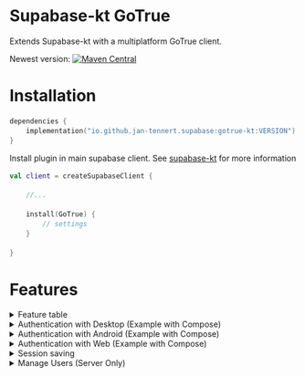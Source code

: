 # Supabase-kt GoTrue

Extends Supabase-kt with a multiplatform GoTrue client.

Newest version: [![Maven Central](https://img.shields.io/maven-central/v/io.github.jan-tennert.supabase/supabase-kt)](https://search.maven.org/search?q=g%3Aio.supabase)

# Installation

```kotlin
dependencies {
    implementation("io.github.jan-tennert.supabase:gotrue-kt:VERSION")
}
```

Install plugin in main supabase client. See [supabase-kt](https://github.com/supabase-community/supabase-kt) for more information
```kotlin
val client = createSupabaseClient {
    
    //...
    
    install(GoTrue) {
        // settings
    }
    
}
```

# Features

<details><summary>Feature table</summary>

|         | Login                                            | Signup                                           | Verifying (Signup, Password Reset, Invite) | Logout | Otp |
|---------|--------------------------------------------------|--------------------------------------------------|--------------------------------------------|--------|-----|
| Desktop | phone, password, oauth2 via callback http server | phone, password, oauth2 via callback http server | only with token                            | ✅      | ❌   |
| Android | phone, password, oauth2 via deeplinks            | phone, password, oauth2 via deeplinks            | token, url via deeplinks                   | ✅      | ✅   |
| IOS     | 🕐                                               | 🕐                                               | 🕐                                         | 🕐     | 🕐  |
| Web     | phone, password, oauth2                          | phone, password, oauth2                          | token, url                                 | ✅      | ✅   |

🕐 = to be implemented \
❌ = will not be implemented \
✅ = implemented

Session saving: ✅

</details>

<details><summary>Authentication with Desktop (Example with Compose)</summary>
<p>

<b> To add OAuth support, add this link to the redirect urls in supabase </b>

![img.png](.github/images/desktop_supabase.png)

```kotlin
suspend fun main() {
    val client = createSupabaseClient {
        supabaseUrl = System.getenv("SUPABASE_URL")
        supabaseKey = System.getenv("SUPABASE_KEY")

        install(GoTrue)
    }
    application {
        Window(::exitApplication) {
            val session by client.gotrue.currentSession.collectAsState()
            val scope = rememberCoroutineScope()
            if (session != null) {
                Box(contentAlignment = Alignment.Center, modifier = Modifier.fillMaxSize()) {
                    Text("Logged in as ${session?.user?.email}")
                }
            } else {
                Box(contentAlignment = Alignment.Center, modifier = Modifier.fillMaxSize()) {
                    var email by remember { mutableStateOf("") }
                    var password by remember { mutableStateOf("") }
                    Column {
                        TextField(email, { email = it }, placeholder = { Text("Email") })
                        TextField(
                            password,
                            { password = it },
                            placeholder = { Text("Password") },
                            visualTransformation = PasswordVisualTransformation()
                        )
                        Button(onClick = {
                            scope.launch {
                                client.gotrue.signUpWith(Email) {
                                    this.email = email
                                    this.password = password
                                }
                            }
                        }, modifier = Modifier.align(Alignment.CenterHorizontally)) {
                            Text("Login")
                        }
                        Button(
                            {
                                scope.launch {
                                    client.gotrue.loginWith(Discord) {
                                        onFail = {
                                            when (it) {
                                                is OAuthFail.Timeout -> {
                                                    println("Timeout")
                                                }
                                                is OAuthFail.Error -> {
                                                    //log error
                                                }
                                            }
                                        }
                                        timeout = 50.seconds
                                        htmlTitle = "Supabase"
                                        htmlText = "Logged in. You may continue in the app."
                                    }
                                }
                            },
                            modifier = Modifier.align(Alignment.CenterHorizontally)
                        ) {
                            Icon(painterResource("discord_icon.svg"), "", modifier = Modifier.size(25.dp))
                            Text("Log in with Discord")
                        }
                    }
                }

            }
        }
    }

}
```

</p>
</details>

<details><summary>Authentication with Android (Example with Compose)</summary>

<p>
 <b> When you set the deep link scheme and host in the supabase deeplink plugin and in the android manifest you have to remember to set the additional redirect url in the subabase auth settings. E.g. if you have supabase as your scheme and login as your host set this to the additional redirect url: </b>

![img.png](.github/images/img.png)
</p>

<blockquote>

<details><summary>MainActivity</summary>
<p>
<b> Note: you should probably use a viewmodel for suspending functions from the Supabase-Kt library </b>
</p>

<p>

```kotlin
class MainActivity : AppCompatActivity() {

    val supabaseClient = createSupabaseClient {

        supabaseUrl = "your supabase url"
        supabaseKey = "your supabase key"

        install(GoTrue) {
            scheme = "supabase"
            host = "login"
        }
    }

    override fun onCreate(savedInstanceState: Bundle?) {
        super.onCreate(savedInstanceState)
        initializeAndroid(supabaseClient) //if you don't call this function the library will throw an error when trying to authenticate with oauth
        setContent {
            MaterialTheme {
                val session by supabaseclient.gotrue.currentSession.collectAsState()
                println(session)
                val scope = rememberCoroutineScope()
                if (session != null) {
                    Box(contentAlignment = Alignment.Center, modifier = Modifier.fillMaxSize()) {
                        Text("Logged in as ${session?.user?.email}")
                    }
                } else {
                    Box(contentAlignment = Alignment.Center, modifier = Modifier.fillMaxSize()) {
                        var email by remember { mutableStateOf("") }
                        var password by remember { mutableStateOf("") }
                        Column {
                            TextField(email, { email = it }, placeholder = { Text("Email") })
                            TextField(
                                password,
                                { password = it },
                                placeholder = { Text("Password") },
                                visualTransformation = PasswordVisualTransformation()
                            )
                            Button(onClick = {
                                scope.launch {
                                    supabaseclient.gotrue.loginWith(Email) {
                                        this.email = email
                                        this.password = password
                                    }
                                }
                            }, modifier = Modifier.align(Alignment.CenterHorizontally)) {
                                Text("Login")
                            }
                            Button(
                                {
                                    scope.launch {
                                        client.gotrue.loginWith(Discord)
                                    }
                                },
                                modifier = Modifier.align(Alignment.CenterHorizontally)
                            ) {
                                Icon(painterResource("discord_icon.svg"), "", modifier = Modifier.size(25.dp))
                                Text("Log in with Discord")
                            }
                        }
                    }
                }
            }
        }
    }

}
```

</p>
</details>

<details><summary>AndroidManifest</summary>
<p>

```xml
<?xml version="1.0" encoding="utf-8"?>
<manifest xmlns:android="http://schemas.android.com/apk/res/android" package="io.supabase.android">

    <uses-permission android:name="android.permission.INTERNET"/>

    <application
            android:allowBackup="false"
            android:supportsRtl="true"
            android:theme="@style/Theme.AppCompat.Light.NoActionBar">
        <activity android:name=".MainActivity" android:exported="true">
            <intent-filter>
                <action android:name="android.intent.action.MAIN"/>
                <category android:name="android.intent.category.LAUNCHER"/>
                <action android:name="android.intent.action.VIEW"/>
                <category android:name="android.intent.category.DEFAULT"/>
                <category android:name="android.intent.category.BROWSABLE"/>
                <!-- This is important for deeplinks. -->
                <data android:scheme="supabase"
                      android:host="login"/>
            </intent-filter>
        </activity>
    </application>
</manifest>
```

</p>
</details>

</blockquote>

</details>

<details><summary>Authentication with Web (Example with Compose)</summary>

<p>

```kotlin
val client = createSupabaseClient {
    supabaseUrl = ""
    supabaseKey = ""

    install(GoTrue)
}

renderComposable(rootElementId = "root") {
    val session by client.gotrue.currentSession.collectAsState()
    var email by remember { mutableStateOf("") }
    var password by remember { mutableStateOf("") }
    val scope = rememberCoroutineScope()
    if (session != null) {
        Span({ style { padding(15.px) } }) {
            Text("Logged in as ${session!!.user?.email}")
        }
    } else {
        EmailInput(email) {
            onInput {
                email = it.value
            }
        }
        PasswordInput(password) {
            onInput {
                password = it.value
            }
        }
        Button({
            onClick {
                scope.launch {
                    client.gotrue.loginWith(Email) {
                        this.email = email
                        this.password = password
                    }
                }
            }
        }) {
            Text("Login")
        }
        Button({
            onClick {
                scope.launch {
                    client.gotrue.loginWith(Discord)
                }
            }
        }) {
            Text("Login with Discord")
        }
    }
}
```

</p>

</details>

<details><summary>Session saving</summary>

<p>

By default, supabase-kt uses [multiplatform-settings](https://github.com/russhwolf/multiplatform-settings) for session
saving and uses their default settings location e.g. on Android **PreferenceManager.getDefaultSharedPreferences()**

You can change how and where the sessions get saved by providing a custom Settings implementation in the Auth config.
See [multiplatform-settings](https://github.com/russhwolf/multiplatform-settings) for implementations.

Example on desktop:

```kotlin
install(GoTrue) {
    settings = PreferencesSettings(Preferences.userRoot().node("custom_name"))
}
```

</p>

</details>

<details><summary>Manage Users (Server Only)</summary>

**For admin methods you need the service role secret which you should never share with anyone nor include it with your
app.**

<p>

```kotlin
val client = createSupabaseClient {
    //[...]

    install(GoTrue) {
        alwaysAutoRefresh = false
        autoLoadFromStorage = false
    }

}

client.gotrue.importAuthToken("service role secret") 
```

**Get all users**

```kotlin
val users: List<UserInfo> = client.gotrue.admin.retrieveUsers()
```

**Register new users**

```kotlin
client.gotrue.admin.createUserWithEmail {
    email = "example@foo.bar"
    password = "12345678"
    autoConfirm = true //automatically confirm this email address
}
client.gotrue.admin.createUserWithPhone {
    phoneNumber = "123456789"
    password = "12345678"
}
```

**Update users**

```kotlin
client.gotrue.admin.updateUserById("uid") {
    phone = "12345679"
    phoneConfirm = true
}
```

**Generate links**

```kotlin
val (link, user) = client.gotrue.admin.generateLinkFor(LinkType.MagicLink) {
    email = "example@foo.bar"
}
val (link, user) = client.gotrue.admin.generateLinkFor(LinkType.Signup) {
    email = "example@foo.bar"
    password = "12345678"
}
```

</p>

</details>